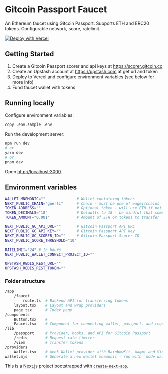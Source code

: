 # Gitcoin Passport Faucet

An Ethereum faucet using Gitcoin Passport. Supports ETH and ERC20 tokens. Configurable network, score, ratelimit.

[![Deploy with Vercel](https://vercel.com/button)](https://vercel.com/new/clone?repository-url=https%3A%2F%2Fgithub.com%2Fsupermodularxyz%2Fgc-passport-faucet&env=WALLET_MNEMONIC,NEXT_PUBLIC_CHAIN,TOKEN_AMOUNT,NEXT_PUBLIC_GC_API_KEY,NEXT_PUBLIC_GC_SCORER_ID,NEXT_PUBLIC_SCORE_THRESHOLD,RATELIMIT,UPSTASH_REDIS_REST_URL,UPSTASH_REDIS_REST_TOKEN)

## Getting Started

1. Create a Gitcoin Passport scorer and api keys at https://scorer.gitcoin.co
2. Create an Upstash account at https://upstash.com at get url and token
3. Deploy to Vercel and configure environment variables (see below for more info)
4. Fund faucet wallet with tokens

## Running locally

Configure environment variables:

```bash
copy .env.sample .env
```

Run the development server:

```bash
npm run dev
# or
yarn dev
# or
pnpm dev
```

Open [http://localhost:3000](http://localhost:3000).

## Environment variables

```sh
WALLET_MNEMONIC=""              # Wallet containing tokens
NEXT_PUBLIC_CHAIN="goerli"      # Chain - must be one of wagmi/chains
TOKEN_ADDRESS=""                # Optional token - will use ETH if not set
TOKEN_DECIMALS="18"             # Defaults to 18 - be mindful that some tokens (USDC) uses 6 decimals
TOKEN_AMOUNT="0.001"            # Amount of ETH or tokens to transfer

NEXT_PUBLIC_GC_API_URL=""       # Gitcoin Passport API URL
NEXT_PUBLIC_GC_API_KEY=""       # Gitcoin Passport API key
NEXT_PUBLIC_GC_SCORER_ID=""     # Gitcoin Passport Scorer ID
NEXT_PUBLIC_SCORE_THRESHOLD="10"

RATELIMIT="24" # In hours
NEXT_PUBLIC_WALLET_CONNECT_PROJECT_ID=""

UPSTASH_REDIS_REST_URL=""
UPSTASH_REDIS_REST_TOKEN=""
```

### Folder structure

```sh
/app
    /faucet
        route.ts  # Backend API for transferring tokens
    layout.tsx    # Layout and wrap providers
    page.tsx      # Index page
/components
    Button.tsx    #
    Faucet.tsx    # Component for connecting wallet, passport, and request tokens
/lib
    /passport     # Provider, hooks, and API for Gitcoin Passport
    /redis        # Request rate limiter
    /viem         # Transfer tokens
/providers
    Wallet.tsx    # Web3 Wallet provider with RainbowKit, Wagmi and Viem
wallet.mjs        # Generate a new wallet mnemonic - run with `node wallet.mjs`
```

This is a [Next.js](https://nextjs.org/) project bootstrapped with [`create-next-app`](https://github.com/vercel/next.js/tree/canary/packages/create-next-app).

